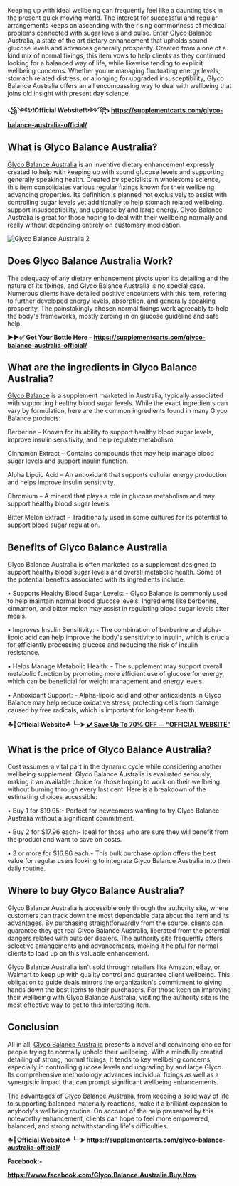 Keeping up with ideal wellbeing can frequently feel like a daunting task in the present quick moving world. The interest for successful and regular arrangements keeps on ascending with the rising commonness of medical problems connected with sugar levels and pulse. Enter Glyco Balance Australia, a state of the art dietary enhancement that upholds sound glucose levels and advances generally prosperity. Created from a one of a kind mix of normal fixings, this item vows to help clients as they continued looking for a balanced way of life, while likewise tending to explicit wellbeing concerns. Whether you're managing fluctuating energy levels, stomach related distress, or a longing for upgraded insusceptibility, Glyco Balance Australia offers an all encompassing way to deal with wellbeing that joins old insight with present day science.

**꧁༺✨❗Official Website❗✨༻꧂**
**https://supplementcarts.com/glyco-balance-australia-official/**

## What is Glyco Balance Australia?

[Glyco Balance Australia](https://thebuzzbyte.com/glyco-balance-australia/) is an inventive dietary enhancement expressly created to help with keeping up with sound glucose levels and supporting generally speaking health. Created by specialists in wholesome science, this item consolidates various regular fixings known for their wellbeing advancing properties. Its definition is planned not exclusively to assist with controlling sugar levels yet additionally to help stomach related wellbeing, support insusceptibility, and upgrade by and large energy. Glyco Balance Australia is great for those hoping to deal with their wellbeing normally and really without depending entirely on customary medication.

![Glyco Balance Australia 2](https://github.com/user-attachments/assets/5d604c8d-81d5-43f4-ac0c-e73fbd053aac)

## Does Glyco Balance Australia Work?

The adequacy of any dietary enhancement pivots upon its detailing and the nature of its fixings, and Glyco Balance Australia is no special case. Numerous clients have detailed positive encounters with this item, refering to further developed energy levels, absorption, and generally speaking prosperity. The painstakingly chosen normal fixings work agreeably to help the body's frameworks, mostly zeroing in on glucose guideline and safe help.

**▶▶✅   Get Your Bottle Here – https://supplementcarts.com/glyco-balance-australia-official/**	


## What are the ingredients in Glyco Balance Australia?

[Glyco Balance](https://thebuzzbyte.com/glyco-balance-australia/) is a supplement marketed in Australia, typically associated with supporting healthy blood sugar levels. While the exact ingredients can vary by formulation, here are the common ingredients found in many Glyco Balance products:

Berberine – Known for its ability to support healthy blood sugar levels, improve insulin sensitivity, and help regulate metabolism.

Cinnamon Extract – Contains compounds that may help manage blood sugar levels and support insulin function.

Alpha Lipoic Acid – An antioxidant that supports cellular energy production and helps improve insulin sensitivity.

Chromium – A mineral that plays a role in glucose metabolism and may support healthy blood sugar levels.

Bitter Melon Extract – Traditionally used in some cultures for its potential to support blood sugar regulation.

## Benefits of Glyco Balance Australia

Glyco Balance Australia is often marketed as a supplement designed to support healthy blood sugar levels and overall metabolic health. Some of the potential benefits associated with its ingredients include.

•	Supports Healthy Blood Sugar Levels: - Glyco Balance is commonly used to help maintain normal blood glucose levels. Ingredients like berberine, cinnamon, and bitter melon may assist in regulating blood sugar levels after meals.

•	Improves Insulin Sensitivity: - The combination of berberine and alpha-lipoic acid can help improve the body's sensitivity to insulin, which is crucial for efficiently processing glucose and reducing the risk of insulin resistance.

•	Helps Manage Metabolic Health: - The supplement may support overall metabolic function by promoting more efficient use of glucose for energy, which can be beneficial for weight management and energy levels.

•	Antioxidant Support: - Alpha-lipoic acid and other antioxidants in Glyco Balance may help reduce oxidative stress, protecting cells from damage caused by free radicals, which is important for long-term health.

**☘📣Official Website☘ ╰┈➤[ ✔️ Save Up To 70% OFF — “OFFICIAL WEBSITE”](https://supplementcarts.com/glyco-balance-australia-official/)**

## What is the price of Glyco Balance Australia?

Cost assumes a vital part in the dynamic cycle while considering another wellbeing supplement. Glyco Balance Australia is evaluated seriously, making it an available choice for those hoping to work on their wellbeing without burning through every last cent. Here is a breakdown of the estimating choices accessible:

•	Buy 1 for $19.95:-  Perfect for newcomers wanting to try Glyco Balance Australia without a significant commitment.

•	Buy 2 for $17.96 each:-  Ideal for those who are sure they will benefit from the product and want to save on costs.

•	3 or more for $16.96 each:-  This bulk purchase option offers the best value for regular users looking to integrate Glyco Balance Australia into their daily routine.


## Where to buy Glyco Balance Australia?

Glyco Balance Australia is accessible only through the authority site, where customers can track down the most dependable data about the item and its advantages. By purchasing straightforwardly from the source, clients can guarantee they get real Glyco Balance Australia, liberated from the potential dangers related with outsider dealers. The authority site frequently offers selective arrangements and advancements, making it helpful for normal clients to load up on this valuable enhancement.

Glyco Balance Australia isn't sold through retailers like Amazon, eBay, or Walmart to keep up with quality control and guarantee client wellbeing. This obligation to guide deals mirrors the organization's commitment to giving hands down the best items to their purchasers. For those keen on improving their wellbeing with Glyco Balance Australia, visiting the authority site is the most effective way to get to this interesting item.

## Conclusion

All in all, [Glyco Balance Australia](https://thebuzzbyte.com/glyco-balance-australia/) presents a novel and convincing choice for people trying to normally uphold their wellbeing. With a mindfully created detailing of strong, normal fixings, It tends to key wellbeing concerns, especially in controlling glucose levels and upgrading by and large Glyco. Its comprehensive methodology advances individual fixings as well as a synergistic impact that can prompt significant wellbeing enhancements.

The advantages of Glyco Balance Australia, from keeping a solid way of life to supporting balanced materially reactions, make it a brilliant expansion to anybody's wellbeing routine. On account of the help presented by this noteworthy enhancement, clients can hope to feel more empowered, balanced, and strong notwithstanding life's difficulties.

**☘📣Official Website☘ ╰┈➤ https://supplementcarts.com/glyco-balance-australia-official/**

**Facebook:-**

**https://www.facebook.com/Glyco.Balance.Australia.Buy.Now**
